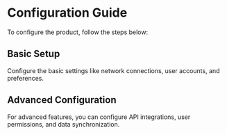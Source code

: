 # Configuration Guide

To configure the product, follow the steps below:

## Basic Setup
Configure the basic settings like network connections, user accounts, and preferences.

## Advanced Configuration
For advanced features, you can configure API integrations, user permissions, and data synchronization.
